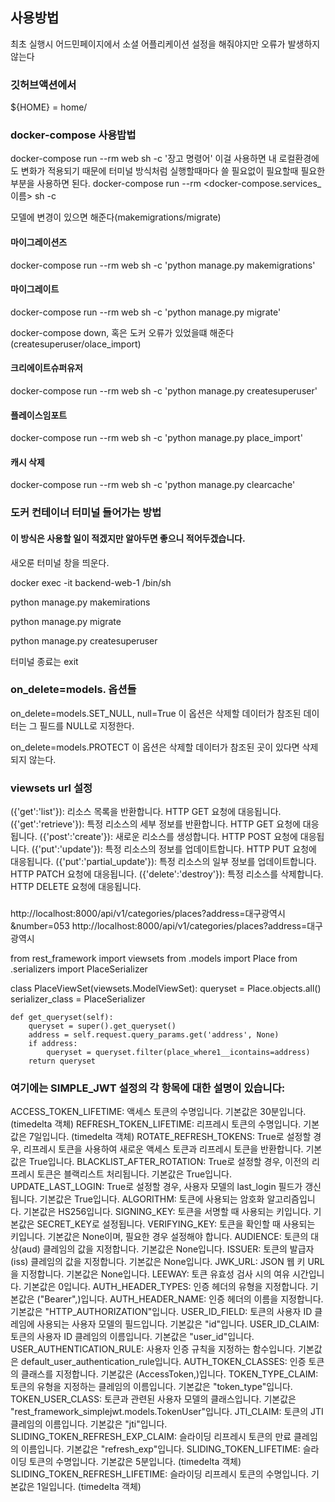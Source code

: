 ## 사용방법
최초 실행시 어드민페이지에서 소셜 어플리케이션 설정을 해줘야지만 오류가 발생하지 않는다

### 깃허브액션에서 
 ${HOME} = home/<user>

### docker-compose 사용밥법
docker-compose run --rm web sh -c '장고 명령어'
이걸 사용하면 내 로컬환경에도 변화가 적용되기 때문에 터미널 방식처럼
실행할때마다 쓸 필요없이 필요할때 필요한 부분을 사용하면 된다.
docker-compose run --rm <docker-compose.services_이름> sh -c

모델에 변경이 있으면 해준다(makemigrations/migrate)
#### 마이그레이션즈
docker-compose run --rm web sh -c 'python manage.py makemigrations'

#### 마이그레이트
docker-compose run --rm web sh -c 'python manage.py migrate'

docker-compose down, 혹은 도커 오류가 있었을떄 해준다(createsuperuser/olace_import)
#### 크리에이트슈퍼유저
docker-compose run --rm web sh -c 'python manage.py createsuperuser'

#### 플레이스임포트
docker-compose run --rm web sh -c 'python manage.py place_import'

#### 캐시 삭제
docker-compose run --rm web sh -c 'python manage.py clearcache'

### 도커 컨테이너 터미널 들어가는 방법
#### 이 방식은 사용할 일이 적겠지만 알아두면 좋으니 적어두겠습니다.
새오룬 터미널 창을 띄운다.

docker exec -it backend-web-1 /bin/sh
<!-- docker exec -it <컨테이너_이름> /bin/sh -->
<!-- ls,pwd 써서 위치 어딘지 파악해보기(생략해도 됨) -->

python manage.py makemirations
<!-- 로컬에서 하고 빌드했다면 생략 가능 -->

python manage.py migrate
<!-- models.py,settings.py 수정이 있을떈 도커컨테이너 터미널로 들어가서 실행해 줘야함 -->
<!-- 도커를 재시작했거나, docker-compose down을 했을떄도 실행 해야함  -->

python manage.py createsuperuser
<!-- 도커를 재시작했거나, docker-compose down을 했다면 실행 해야함  -->

터미널 종료는 exit

### on_delete=models. 옵션들
on_delete=models.SET_NULL, null=True 
이 옵션은 삭제할 데이터가 참조된 데이터는 그 필드를 NULL로 지정한다.

on_delete=models.PROTECT
이 옵션은 삭제할 데이터가 참조된 곳이 있다면 삭제되지 않는다.


### viewsets url 설정

({'get':'list'}): 리소스 목록을 반환합니다. HTTP GET 요청에 대응됩니다.
({'get':'retrieve'}): 특정 리소스의 세부 정보를 반환합니다. HTTP GET 요청에 대응됩니다.
({'post':'create'}): 새로운 리소스를 생성합니다. HTTP POST 요청에 대응됩니다.
({'put':'update'}): 특정 리소스의 정보를 업데이트합니다. HTTP PUT 요청에 대응됩니다.
({'put':'partial_update'}): 특정 리소스의 일부 정보를 업데이트합니다. HTTP PATCH 요청에 대응됩니다.
({'delete':'destroy'}): 특정 리소스를 삭제합니다. HTTP DELETE 요청에 대응됩니다.


### 
http://localhost:8000/api/v1/categories/places?address=대구광역시&number=053
http://localhost:8000/api/v1/categories/places?address=대구광역시

from rest_framework import viewsets
from .models import Place
from .serializers import PlaceSerializer

class PlaceViewSet(viewsets.ModelViewSet):
    queryset = Place.objects.all()
    serializer_class = PlaceSerializer

    def get_queryset(self):
        queryset = super().get_queryset()
        address = self.request.query_params.get('address', None)
        if address:
            queryset = queryset.filter(place_where1__icontains=address)
        return queryset

### 여기에는 SIMPLE_JWT 설정의 각 항목에 대한 설명이 있습니다:

ACCESS_TOKEN_LIFETIME: 액세스 토큰의 수명입니다. 기본값은 30분입니다. (timedelta 객체)
REFRESH_TOKEN_LIFETIME: 리프레시 토큰의 수명입니다. 기본값은 7일입니다. (timedelta 객체)
ROTATE_REFRESH_TOKENS: True로 설정할 경우, 리프레시 토큰을 사용하여 새로운 액세스 토큰과 리프레시 토큰을 반환합니다. 기본값은 True입니다.
BLACKLIST_AFTER_ROTATION: True로 설정할 경우, 이전의 리프레시 토큰은 블랙리스트 처리됩니다. 기본값은 True입니다.
UPDATE_LAST_LOGIN: True로 설정할 경우, 사용자 모델의 last_login 필드가 갱신됩니다. 기본값은 True입니다.
ALGORITHM: 토큰에 사용되는 암호화 알고리즘입니다. 기본값은 HS256입니다.
SIGNING_KEY: 토큰을 서명할 때 사용되는 키입니다. 기본값은 SECRET_KEY로 설정됩니다.
VERIFYING_KEY: 토큰을 확인할 때 사용되는 키입니다. 기본값은 None이며, 필요한 경우 설정해야 합니다.
AUDIENCE: 토큰의 대상(aud) 클레임의 값을 지정합니다. 기본값은 None입니다.
ISSUER: 토큰의 발급자(iss) 클레임의 값을 지정합니다. 기본값은 None입니다.
JWK_URL: JSON 웹 키 URL을 지정합니다. 기본값은 None입니다.
LEEWAY: 토큰 유효성 검사 시의 여유 시간입니다. 기본값은 0입니다.
AUTH_HEADER_TYPES: 인증 헤더의 유형을 지정합니다. 기본값은 ("Bearer",)입니다.
AUTH_HEADER_NAME: 인증 헤더의 이름을 지정합니다. 기본값은 "HTTP_AUTHORIZATION"입니다.
USER_ID_FIELD: 토큰의 사용자 ID 클레임에 사용되는 사용자 모델의 필드입니다. 기본값은 "id"입니다.
USER_ID_CLAIM: 토큰의 사용자 ID 클레임의 이름입니다. 기본값은 "user_id"입니다.
USER_AUTHENTICATION_RULE: 사용자 인증 규칙을 지정하는 함수입니다. 기본값은 default_user_authentication_rule입니다.
AUTH_TOKEN_CLASSES: 인증 토큰의 클래스를 지정합니다. 기본값은 (AccessToken,)입니다.
TOKEN_TYPE_CLAIM: 토큰의 유형을 지정하는 클레임의 이름입니다. 기본값은 "token_type"입니다.
TOKEN_USER_CLASS: 토큰과 관련된 사용자 모델의 클래스입니다. 기본값은 "rest_framework_simplejwt.models.TokenUser"입니다.
JTI_CLAIM: 토큰의 JTI 클레임의 이름입니다. 기본값은 "jti"입니다.
SLIDING_TOKEN_REFRESH_EXP_CLAIM: 슬라이딩 리프레시 토큰의 만료 클레임의 이름입니다. 기본값은 "refresh_exp"입니다.
SLIDING_TOKEN_LIFETIME: 슬라이딩 토큰의 수명입니다. 기본값은 5분입니다. (timedelta 객체)
SLIDING_TOKEN_REFRESH_LIFETIME: 슬라이딩 리프레시 토큰의 수명입니다. 기본값은 1일입니다. (timedelta 객체)